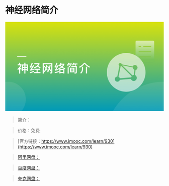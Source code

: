 # 神经网络简介

![img](../../assets/5fe4430000015e2705400304.jpg)

> 简介：

> 价格：免费

> [官方链接：https://www.imooc.com/learn/930](https://www.imooc.com/learn/930)

> [阿里网盘：]()

> [百度网盘：]()

> [夸克网盘：]()
